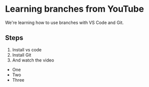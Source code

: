 # Learning branches from YouTube

We're learning how to use branches with VS Code and Git.

## Steps

1. Install vs code
2. Install Git
3. And watch the video

- One
- Two
- Three
